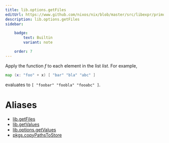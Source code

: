 ```yaml
---
title: lib.options.getFiles
editUrl: https://www.github.com/nixos/nix/blob/master/src/libexpr/primops.cc
description: lib.options.getFiles
sidebar:

    badge:
        text: Builtin
        variant: note

    order: 7
---
```


Apply the function *f* to each element in the list *list*. For
example,

```nix
map (x: "foo" + x) [ "bar" "bla" "abc" ]
```

evaluates to `[ "foobar" "foobla" "fooabc" ]`.


# Aliases

- [lib.getFiles](/reference/libgetFiles)
- [lib.getValues](/reference/libgetValues)
- [lib.options.getValues](/reference/liboptions.getValues)
- [pkgs.copyPathsToStore](/reference/pkgscopyPathsToStore)


